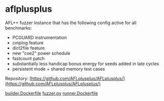 # aflplusplus

AFL++ fuzzer instance that has the following config active for all benchmarks:
  - PCGUARD instrumentation 
  - cmplog feature
  - dict2file feature
  - new "coe2" power schedule
  - fastcount patch
  - substantially less handicap bonus energy for seeds added in late cycles 
  - persistent mode + shared memory test cases

Repository: [https://github.com/AFLplusplus/AFLplusplus/](https://github.com/AFLplusplus/AFLplusplus/)

[builder.Dockerfile](builder.Dockerfile)
[fuzzer.py](fuzzer.py)
[runner.Dockerfile](runner.Dockerfile)
